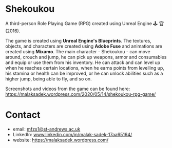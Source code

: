 # Shekoukou
A third-person Role Playing Game (RPG) created using Unreal Engine 🕹 🏆 (2016).

The game is created using **Unreal Engine's Blueprints**. The textures, objects, and characters are created using **Adobe Fuse** and animations are created using **Mixamo**. The main character - Shekoukou - can move around, crouch and jump, he can pick up weapons, armor and consumables and equip or use them from his inventory. He can attack and can level up when he reaches certain locations, when he earns points from levelling up, his stamina or health can be improved, or he can unlock abilities such as a higher jump, being able to fly, and so on.

Screenshots and videos from the game can be found here: https://malaksadek.wordpress.com/2020/05/14/shekoukou-rpg-game/

# Contact

* email: mfzs1@st-andrews.ac.uk
* LinkedIn: www.linkedin.com/in/malak-sadek-17aa65164/
* website: https://malaksadek.wordpress.com/


